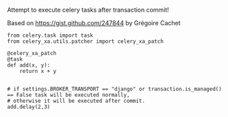 Attempt to execute celery tasks after transaction commit!

Based on https://gist.github.com/247844 by Grégoire Cachet

~~~~
from celery.task import task
from celery_xa.utils.patcher import celery_xa_patch

@celery_xa_patch
@task
def add(x, y):
    return x + y
    
    
# if settings.BROKER_TRANSPORT == "django" or transaction.is_managed() == False task will be executed normally,
# otherwise it will be executed after commit.  
add.delay(2,3)
~~~~

